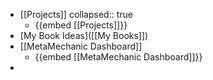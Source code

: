 - [[Projects]]
  collapsed:: true
	- {{embed [[Projects]]}}
- [My Book Ideas]([[My Books]])
- [[MetaMechanic Dashboard]]
	- {{embed [[MetaMechanic Dashboard]]}}
-